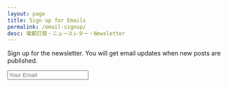 ```yaml
---
layout: page
title: Sign up for Emails
permalink: /email-signup/
desc: 電郵訂閱・ニュースレター・Newsletter
---
```


Sign up for the newsletter. You will get email updates when new posts are published.

<form action="http://sparanoid.us2.list-manage.com/subscribe/post?u=eef500b1fe3fe595f03a27605&amp;id=7bbabe95a9" method="post">
  <input name="EMAIL" type="email" placeholder="Your Email" required>
</form>
